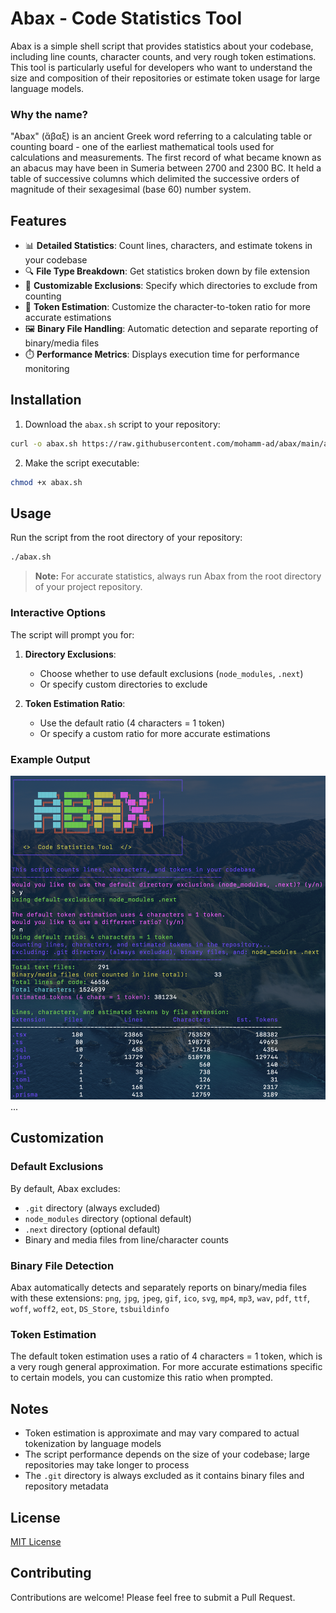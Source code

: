 # Abax - Code Statistics Tool

Abax is a simple shell script that provides statistics about your codebase, including line counts, character counts, and very rough token estimations. This tool is particularly useful for developers who want to understand the size and composition of their repositories or estimate token usage for large language models.

### Why the name?

"Abax" (ἄβαξ) is an ancient Greek word referring to a calculating table or counting board - one of the earliest mathematical tools used for calculations and measurements. The first record of what became known as an abacus may have been in Sumeria between 2700 and 2300 BC. It held a table of successive columns which delimited the successive orders of magnitude of their sexagesimal (base 60) number system.

## Features

- 📊 **Detailed Statistics**: Count lines, characters, and estimate tokens in your codebase
- 🔍 **File Type Breakdown**: Get statistics broken down by file extension
- 🚫 **Customizable Exclusions**: Specify which directories to exclude from counting
- 📏 **Token Estimation**: Customize the character-to-token ratio for more accurate estimations
- 🖼️ **Binary File Handling**: Automatic detection and separate reporting of binary/media files
- ⏱️ **Performance Metrics**: Displays execution time for performance monitoring

## Installation

1. Download the `abax.sh` script to your repository:

```bash
curl -o abax.sh https://raw.githubusercontent.com/mohamm-ad/abax/main/abax.sh
```

2. Make the script executable:

```bash
chmod +x abax.sh
```

## Usage

Run the script from the root directory of your repository:

```bash
./abax.sh
```

> **Note:** For accurate statistics, always run Abax from the root directory of your project repository.

### Interactive Options

The script will prompt you for:

1. **Directory Exclusions**: 
   - Choose whether to use default exclusions (`node_modules`, `.next`)
   - Or specify custom directories to exclude

2. **Token Estimation Ratio**: 
   - Use the default ratio (4 characters = 1 token)
   - Or specify a custom ratio for more accurate estimations

### Example Output

![Abax Script Output Example](./assets/abax_example.png)
...


## Customization

### Default Exclusions

By default, Abax excludes:
- `.git` directory (always excluded)
- `node_modules` directory (optional default)
- `.next` directory (optional default)
- Binary and media files from line/character counts

### Binary File Detection

Abax automatically detects and separately reports on binary/media files with these extensions:
`png`, `jpg`, `jpeg`, `gif`, `ico`, `svg`, `mp4`, `mp3`, `wav`, `pdf`, `ttf`, `woff`, `woff2`, `eot`, `DS_Store`, `tsbuildinfo`

### Token Estimation

The default token estimation uses a ratio of 4 characters = 1 token, which is a very rough general approximation. For more accurate estimations specific to certain models, you can customize this ratio when prompted.

## Notes

- Token estimation is approximate and may vary compared to actual tokenization by language models
- The script performance depends on the size of your codebase; large repositories may take longer to process
- The `.git` directory is always excluded as it contains binary files and repository metadata

## License

[MIT License](./LICENSE)

## Contributing

Contributions are welcome! Please feel free to submit a Pull Request. 